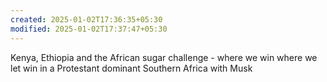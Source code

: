```yaml
---
created: 2025-01-02T17:36:35+05:30
modified: 2025-01-02T17:37:47+05:30
---
```


Kenya, Ethiopia and the African sugar challenge - where we win where we let win in a Protestant dominant Southern Africa with Musk
